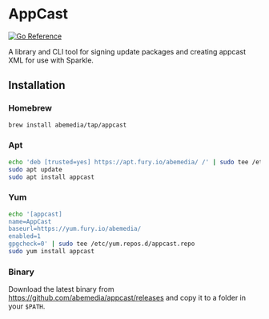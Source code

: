# AppCast

[![Go Reference](https://pkg.go.dev/badge/github.com/abemedia/appcast.svg)](https://pkg.go.dev/github.com/abemedia/appcast)

A library and CLI tool for signing update packages and creating appcast XML for use with Sparkle.

## Installation

### Homebrew

```sh
brew install abemedia/tap/appcast
```

### Apt

```sh
echo 'deb [trusted=yes] https://apt.fury.io/abemedia/ /' | sudo tee /etc/apt/sources.list.d/appcast.list
sudo apt update
sudo apt install appcast
```

### Yum

```sh
echo '[appcast]
name=AppCast
baseurl=https://yum.fury.io/abemedia/
enabled=1
gpgcheck=0' | sudo tee /etc/yum.repos.d/appcast.repo
sudo yum install appcast
```

### Binary

Download the latest binary from <https://github.com/abemedia/appcast/releases> and copy it to a folder in your `$PATH`.
